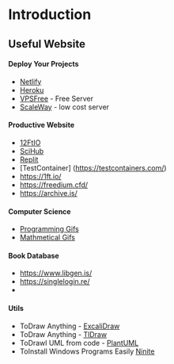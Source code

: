 # Introduction

## Useful Website

#### Deploy Your Projects
- [Netlify](https://www.netlify.com/)
- [Heroku](https://www.heroku.com/)
- [VPSFree](https://vpsfree.org/) - Free Server
- [ScaleWay](https://www.scaleway.com/en/pricing/?tags=compute) - low cost server

#### Productive Website
- [12FtIO](https://12ft.io/)
- [SciHub](https://sci-hub.se/)
- [Replit](https://repl.it/)
- [TestContainer] (https://testcontainers.com/)
- https://1ft.io/
- https://freedium.cfd/
- https://archive.is/


#### Computer Science
- [Programming Gifs](https://blog.penjee.com/computer-programming-gifs-all-of-em/)
- [Mathmetical Gifs](https://www.mathwarehouse.com/custom-search/?cx=partner-pub-1577838290985250:r5dtpk-estk&cof=FORID:9&ie=ISO-8859-1&q=search&sa=Search)

#### Book Database
- https://www.libgen.is/
- https://singlelogin.re/
-
#### Utils
- ToDraw Anything - [ExcaliDraw](https://excalidraw.com/)
- ToDraw Anything - [TlDraw](https://www.tldraw.com/)
- ToDrawl UML from code - [PlantUML](https://plantuml.com/)
- ToInstall Windows Programs Easily [Ninite](https://ninite.com/)

